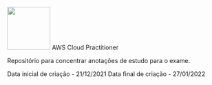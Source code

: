 <img src="https://res.cloudinary.com/thienry/image/upload/v1600646477/aws-certified-cloud-practitioner_2802f7afcf.png" width="100px" height="auto"> AWS Cloud Practitioner

Repositório para concentrar anotações de estudo para o exame.

Data inicial de criação - 21/12/2021
Data final de criação - 27/01/2022
